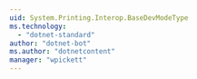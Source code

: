 ```yaml
---
uid: System.Printing.Interop.BaseDevModeType
ms.technology: 
  - "dotnet-standard"
author: "dotnet-bot"
ms.author: "dotnetcontent"
manager: "wpickett"
---
```

